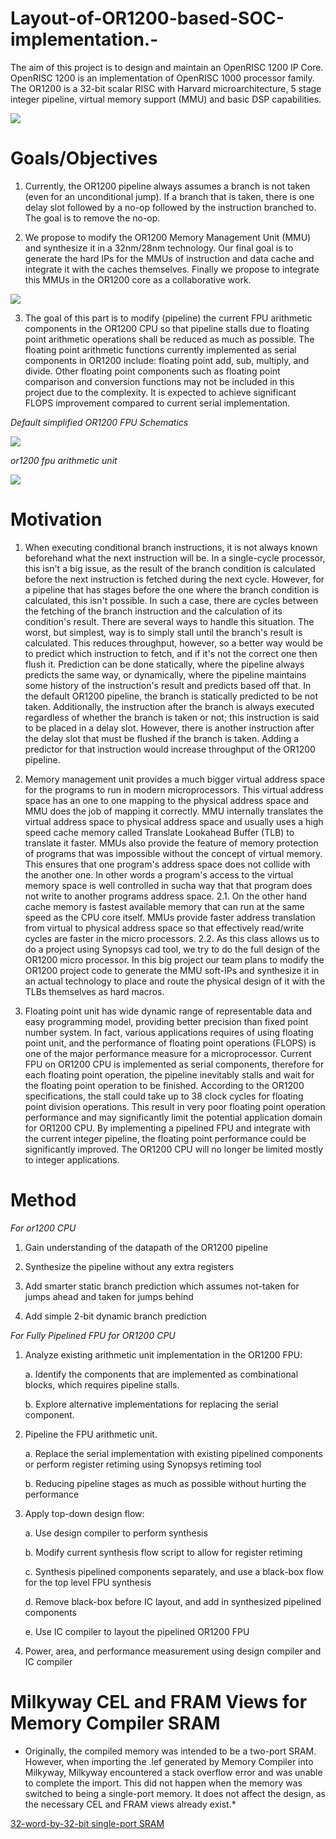 # Layout-of-OR1200-based-SOC-implementation.-
The aim of this project is to design and maintain an OpenRISC 1200 IP Core. OpenRISC 1200 is an implementation of OpenRISC 1000 processor family. The OR1200 is a 32-bit scalar RISC with Harvard microarchitecture, 5 stage integer pipeline, virtual memory support (MMU) and basic DSP capabilities.

<img src= "https://github.com/abdelazeem201/Layout-of-OR1200-based-SOC-implementation.-/blob/main/PICs/OR1200_cpu.png">

# Goals/Objectives

1. Currently, the OR1200 pipeline always assumes a branch is not taken (even for an unconditional jump). If a branch that is taken, there is one delay slot followed by a no-op followed by the instruction branched to. The goal is to remove the no-op.

2. We propose to modify the OR1200 Memory Management Unit (MMU) and synthesize it in a 32nm/28nm technology. Our final goal is to generate the hard IPs for the MMUs of instruction and data cache and integrate it with the caches themselves. Finally we propose to integrate this MMUs in the OR1200 core as a collaborative work. 

<img src= "https://github.com/abdelazeem201/Layout-of-OR1200-based-SOC-implementation.-/blob/main/PICs/TLBOperationOR1200.png">

3. The goal of this part is to modify (pipeline) the current FPU arithmetic components in the OR1200 CPU so that pipeline stalls due to floating point arithmetic operations shall be reduced as much as possible. The floating point arithmetic functions currently implemented as serial components in OR1200 include: floating point add, sub, multiply, and divide. Other floating point components such as floating point comparison and conversion functions may not be included in this project due to the complexity. It is expected to achieve significant FLOPS improvement compared to current serial implementation.

*Default simplified OR1200 FPU Schematics*

<img src= "https://github.com/abdelazeem201/Layout-of-OR1200-based-SOC-implementation.-/blob/main/PICs/Default%20simplified%20OR1200%20FPU%20Schematics.jpg">

*or1200 fpu arithmetic unit*

<img src= "https://github.com/abdelazeem201/Layout-of-OR1200-based-SOC-implementation.-/blob/main/PICs/or1200%20fpu%20arithmetic%20unit.png">


# Motivation
1. When executing conditional branch instructions, it is not always known beforehand what the next instruction will be. In a single-cycle processor, this isn't a big issue, as the result of the branch condition is calculated before the next instruction is fetched during the next cycle. However, for a pipeline that has stages before the one where the branch condition is calculated, this isn't possible. In such a case, there are cycles between the fetching of the branch instruction and the calculation of its condition's result. There are several ways to handle this situation. The worst, but simplest, way is to simply stall until the branch's result is calculated. This reduces throughput, however, so a better way would be to predict which instruction to fetch, and if it's not the correct one then flush it. Prediction can be done statically, where the pipeline always predicts the same way, or dynamically, where the pipeline maintains some history of the instruction's result and predicts based off that. In the default OR1200 pipeline, the branch is statically predicted to be not taken. Additionally, the instruction after the branch is always executed regardless of whether the branch is taken or not; this instruction is said to be placed in a delay slot. However, there is another instruction after the delay slot that must be flushed if the branch is taken. Adding a predictor for that instruction would increase throughput of the OR1200 pipeline.

2. Memory management unit provides a much bigger virtual address space for the programs to run in modern microprocessors. This virtual address space has an one to one mapping to the physical address space and MMU does the job of mapping it correctly. MMU internally translates the virtual address space to physical address space and usually uses a high speed cache memory called Translate Lookahead Buffer (TLB) to translate it faster. MMUs also provide the feature of memory protection of programs that was impossible without the concept of virtual memory. This ensures that one program's address space does not collide with the another one. In other words a program's access to the virtual memory space is well controlled in sucha way that that program does not write to another programs address space.
2.1.  On the other hand cache memory is fastest available memory that can run at the same speed as the CPU core itself. MMUs provide faster address translation from virtual to physical address space so that effectively read/write cycles are faster in the micro processors.
2.2.  As this class allows us to do a project using Synopsys cad tool, we try to do the full design of the OR1200 micro processor. In this big project our team plans to modify the OR1200 project code to generate the MMU soft-IPs and synthesize it in an actual technology to place and route the physical design of it with the TLBs themselves as hard macros.

3. Floating point unit has wide dynamic range of representable data and easy programming model, providing better precision than fixed point number system. In fact, various applications requires of using floating point unit, and the performance of floating point operations (FLOPS) is one of the major performance measure for a microprocessor. Current FPU on OR1200 CPU is implemented as serial components, therefore for each floating point operation, the pipeline inevitably stalls and wait for the floating point operation to be finished. According to the OR1200 specifications, the stall could take up to 38 clock cycles for floating point division operations. This result in very poor floating point operation performance and may significantly limit the potential application domain for OR1200 CPU. By implementing a pipelined FPU and integrate with the current integer pipeline, the floating point performance could be significantly improved. The OR1200 CPU will no longer be limited mostly to integer applications.


# Method
*For or1200 CPU*
1. Gain understanding of the datapath of the OR1200 pipeline

2. Synthesize the pipeline without any extra registers

3. Add smarter static branch prediction which assumes not-taken for jumps ahead and taken for jumps behind

4. Add simple 2-bit dynamic branch prediction

*For Fully Pipelined FPU for OR1200 CPU*

1. Analyze existing arithmetic unit implementation in the OR1200 FPU: 
 
   a. Identify the components that are implemented as combinational blocks, which requires pipeline stalls. 
 
   b. Explore alternative implementations for replacing the serial component.

2. Pipeline the FPU arithmetic unit. 
 
   a. Replace the serial implementation with existing pipelined components or perform register retiming using Synopsys retiming tool
 
   b. Reducing pipeline stages as much as possible without hurting the performance 

3. Apply top-down design flow:
  
    a. Use design compiler to perform synthesis 
  
    b. Modify current synthesis flow script to allow for register retiming 
  
    c. Synthesis pipelined components separately, and use a black-box flow for the top level FPU synthesis
  
    d. Remove black-box before IC layout, and add in synthesized pipelined components 
  
    e. Use IC compiler to layout the pipelined OR1200 FPU

4. Power, area, and performance measurement using design compiler and IC compiler 


# Milkyway CEL and FRAM Views for Memory Compiler SRAM

* Originally, the compiled memory was intended to be a two-port SRAM. However, when importing the .lef generated by Memory Compiler into Milkyway, Milkyway encountered a stack overflow error and was unable to complete the import. This did not happen when the memory was switched to being a single-port memory. It does not affect the design, as the necessary CEL and FRAM views already exist.*

[32-word-by-32-bit single-port SRAM](#https://github.com/abdelazeem201/Layout-of-OR1200-based-SOC-implementation.-/tree/main/SAEDmc_SPRAM_32x32)


